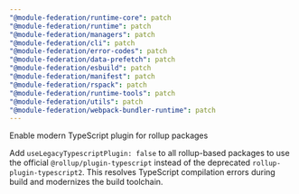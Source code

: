 ```yaml
---
"@module-federation/runtime-core": patch
"@module-federation/runtime": patch
"@module-federation/managers": patch
"@module-federation/cli": patch
"@module-federation/error-codes": patch
"@module-federation/data-prefetch": patch
"@module-federation/esbuild": patch
"@module-federation/manifest": patch
"@module-federation/rspack": patch
"@module-federation/runtime-tools": patch
"@module-federation/utils": patch
"@module-federation/webpack-bundler-runtime": patch
---
```


Enable modern TypeScript plugin for rollup packages

Add `useLegacyTypescriptPlugin: false` to all rollup-based packages to use the official `@rollup/plugin-typescript` instead of the deprecated `rollup-plugin-typescript2`. This resolves TypeScript compilation errors during build and modernizes the build toolchain.